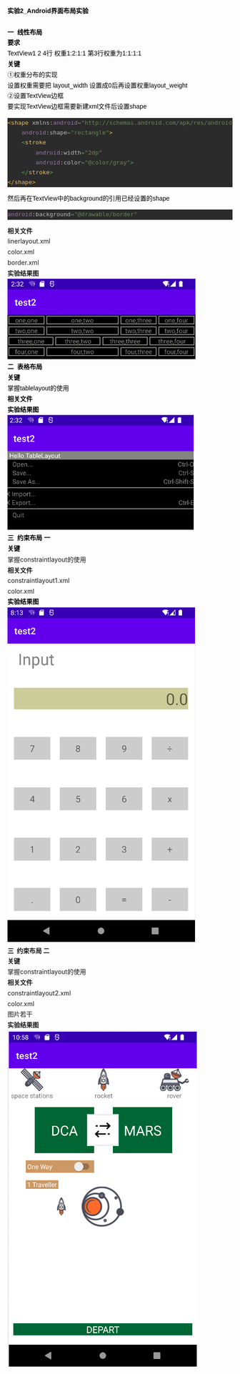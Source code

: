 <div><div style="line-height: 1.7;"><div style=""><div style="line-height: 1.7;"><div style="color: rgb(0, 0, 0); font-family: Arial; font-size: 14px;"><b>实验2_Android界面布局实验</b></div><div style="color: rgb(0, 0, 0); font-family: Arial; font-size: 14px;"><br /></div><div style="color: rgb(0, 0, 0); font-family: Arial; font-size: 14px;"><b>一&nbsp; 线性布局</b></div><div style="color: rgb(0, 0, 0); font-family: Arial; font-size: 14px;"><b>要求</b></div><div style="color: rgb(0, 0, 0); font-family: Arial; font-size: 14px;">TextView1 2 4行&nbsp;权重1:2:1:1&nbsp;第3行权重为1:1:1:1</div><div style="color: rgb(0, 0, 0); font-family: Arial; font-size: 14px;"><b>关键</b></div><div style="color: rgb(0, 0, 0); font-family: Arial; font-size: 14px;">①权重分布的实现</div><div style="color: rgb(0, 0, 0); font-family: Arial; font-size: 14px;">设置权重需要把 layout_width 设置成0后再设置权重layout_weight</div><div style="color: rgb(0, 0, 0); font-family: Arial; font-size: 14px;">②设置TextView边框</div><div style="color: rgb(0, 0, 0); font-family: Arial; font-size: 14px;">要实现TextView边框需要新建xml文件后设置shape</div><div style="color: rgb(0, 0, 0); font-family: Arial; font-size: 14px;"><pre style="background-color:#2b2b2b;color:#a9b7c6;font-family:'JetBrains Mono',monospace;font-size:9.8pt;"><span style="color:#e8ba36;">&lt;</span><span style="color:#e8bf6a;">shape </span><span style="color:#bababa;">xmlns:</span><span style="color:#9876aa;">android</span><span style="color:#6a8759;">="http://schemas.android.com/apk/res/android"<br /></span><span style="color:#6a8759;">    </span><span style="color:#9876aa;">android</span><span style="color:#bababa;">:shape</span><span style="color:#6a8759;">="rectangle"</span><span style="color:#e8ba36;">&gt;<br /></span><span style="color:#e8ba36;">    </span><span style="color:#54a857;">&lt;</span><span style="color:#e8bf6a;">stroke<br /></span><span style="color:#e8bf6a;">        </span><span style="color:#9876aa;">android</span><span style="color:#bababa;">:width</span><span style="color:#6a8759;">="2dp"<br /></span><span style="color:#6a8759;">        </span><span style="color:#9876aa;">android</span><span style="color:#bababa;">:color</span><span style="color:#6a8759;">="@color/gray"</span><span style="color:#54a857;">&gt;<br /></span><span style="color:#54a857;">    &lt;/</span><span style="color:#e8bf6a;">stroke</span><span style="color:#54a857;">&gt;<br /></span><span style="color:#e8ba36;">&lt;/</span><span style="color:#e8bf6a;">shape</span><span style="color:#e8ba36;">&gt;</span></pre></div><div style="color: rgb(0, 0, 0); font-family: Arial; font-size: 14px;">然后再在TextView中的background的引用已经设置的shape</div><div style="color: rgb(0, 0, 0); font-family: Arial; font-size: 14px;"><pre style="background-color:#2b2b2b;color:#a9b7c6;font-family:'JetBrains Mono',monospace;font-size:9.8pt;"><span style="color:#9876aa;">android</span><span style="color:#bababa;">:background</span><span style="color:#6a8759;">="@drawable/border"</span></pre></div><div style=""><div style=""><b>相关文件</b></div><div style="">linerlayout.xml</div><div style="">color.xml</div><div style="">border.xml</div><div style=""><b>实验结果图</b></div><img src="https://github.com/itisnotarobot/AndroidStudioTest/blob/main/%E5%AE%9E%E9%AA%8C2/image/linerlayout.png" /></div><div style="color: rgb(0, 0, 0); font-family: Arial; font-size: 14px;"><b>二&nbsp; 表格布局</b></div><div style="color: rgb(0, 0, 0); font-family: Arial; font-size: 14px;"><b>关键</b></div><div style="color: rgb(0, 0, 0); font-family: Arial; font-size: 14px;">掌握tablelayout的使用</div><div style="color: rgb(0, 0, 0); font-family: Arial; font-size: 14px;"><b>相关文件</b></div><div style="color: rgb(0, 0, 0); font-family: Arial; font-size: 14px;"><b>实验结果图</b></div><img src="https://github.com/itisnotarobot/AndroidStudioTest/blob/main/%E5%AE%9E%E9%AA%8C2/image/tablelayout.png" /><div style="color: rgb(0, 0, 0); font-family: Arial; font-size: 14px;"><b>三&nbsp; 约束布局 一</b></div><div style="color: rgb(0, 0, 0); font-family: Arial; font-size: 14px;"><b>关键</b></div><div>掌握constraintlayout的使用</div><div><b>相关文件</b></div><div>constraintlayout1.xml</div><div>color.xml</div><div style="color: rgb(0, 0, 0); font-family: Arial; font-size: 14px;"><b>实验结果图</b></div><img src="https://github.com/itisnotarobot/AndroidStudioTest/blob/main/%E5%AE%9E%E9%AA%8C2/image/constraintlayout1.png" <div="" style="color: rgb(0, 0, 0); font-family: Arial; font-size: 14px;"><div><b>三&nbsp; 约束布局&nbsp;二</b></div><div><b>关键</b></div><div>掌握constraintlayout的使用</div><div><b>相关文件</b></div><div>constraintlayout2.xml</div><div>color.xml</div><div>图片若干</div><div><b>实验结果图</b></div><img src="https://github.com/itisnotarobot/AndroidStudioTest/blob/main/%E5%AE%9E%E9%AA%8C2/image/constraintlayout2.png" /></div></div></div></div>
